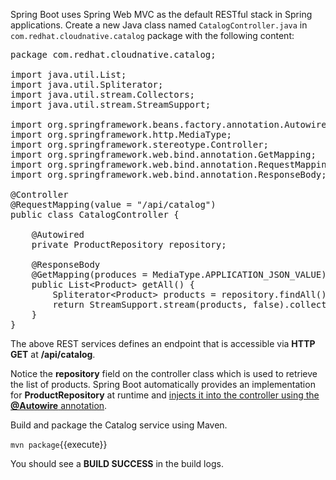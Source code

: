 Spring Boot uses Spring Web MVC as the default RESTful stack in Spring applications. Create 
a new Java class named `CatalogController.java` in `com.redhat.cloudnative.catalog` package with 
the following content:

<pre class="file" data-filename="./src/main/java/com/redhat/cloudnative/catalog/CatalogController.java" data-target="replace">
package com.redhat.cloudnative.catalog;

import java.util.List;
import java.util.Spliterator;
import java.util.stream.Collectors;
import java.util.stream.StreamSupport;

import org.springframework.beans.factory.annotation.Autowired;
import org.springframework.http.MediaType;
import org.springframework.stereotype.Controller;
import org.springframework.web.bind.annotation.GetMapping;
import org.springframework.web.bind.annotation.RequestMapping;
import org.springframework.web.bind.annotation.ResponseBody;

@Controller
@RequestMapping(value = "/api/catalog")
public class CatalogController {

	@Autowired
    private ProductRepository repository;

    @ResponseBody
    @GetMapping(produces = MediaType.APPLICATION_JSON_VALUE)
    public List&lt;Product&gt; getAll() {
        Spliterator&lt;Product&gt; products = repository.findAll().spliterator();
        return StreamSupport.stream(products, false).collect(Collectors.toList());
    }
}
</pre>

The above REST services defines an endpoint that is accessible via **HTTP GET** at **/api/catalog**.

Notice the **repository** field on the controller class which is used to retrieve the list of products. Spring Boot
automatically provides an implementation for **ProductRepository** at runtime and
[injects it into the controller using the **@Autowire** annotation](https://docs.spring.io/spring-boot/docs/current/reference/html/using-boot-spring-beans-and-dependency-injection.html).

Build and package the Catalog service using Maven.

`mvn package`{{execute}}

You should see a **BUILD SUCCESS** in the build logs.
